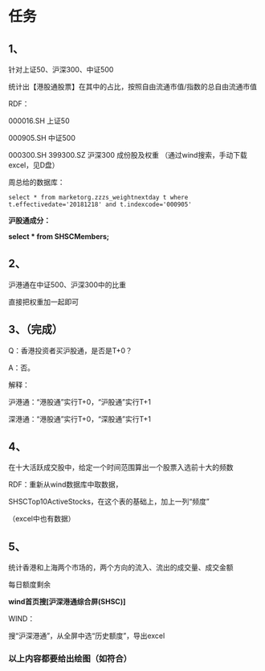 # 任务

## 1、

针对上证50、沪深300、中证500

统计出【港股通股票】在其中的占比，按照自由流通市值/指数的总自由流通市值



RDF：



000016.SH 上证50

000905.SH 中证500

000300.SH  399300.SZ 沪深300 成份股及权重 （通过wind搜索，手动下载excel，见D盘）

周总给的数据库：

```
select * from marketorg.zzzs_weightnextday t where t.effectivedate='20181218' and t.indexcode='000905'
```

**沪股通成分：**

**select * from SHSCMembers;**



## 2、

沪港通在中证500、沪深300中的比重

直接把权重加一起即可

## 3、（完成）

Q：香港投资者买沪股通，是否是T+0？

A：否。

解释：

沪港通：“港股通”实行T+0，“沪股通”实行T+1

深港通：“港股通”实行T+0，“深股通”实行T+1

## 4、

在十大活跃成交股中，给定一个时间范围算出一个股票入选前十大的频数



RDF：重新从wind数据库中取数据，

SHSCTop10ActiveStocks，在这个表的基础上，加上一列“频度”

（excel中也有数据）

## 5、

统计香港和上海两个市场的，两个方向的流入、流出的成交量、成交金额

每日额度剩余



**wind首页搜[沪深港通综合屏(SHSC)]**

WIND：

搜“沪深港通”，从全屏中选“历史额度”，导出excel



### 以上内容都要给出绘图（如符合）































